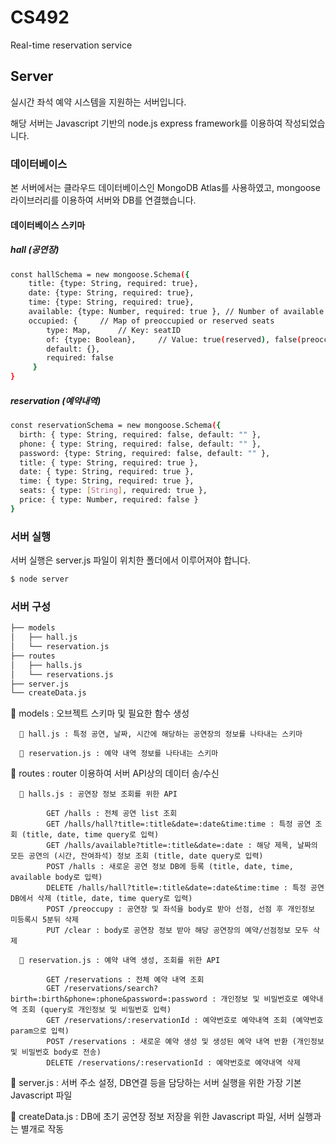 # CS492
Real-time reservation service 

## Server

실시간 좌석 예약 시스템을 지원하는 서버입니다.

해당 서버는 Javascript 기반의 node.js express framework를 이용하여 작성되었습니다.
  
### 데이터베이스

본 서버에서는 클라우드 데이터베이스인 MongoDB Atlas를 사용하였고, mongoose 라이브러리를 이용하여 서버와 DB를 연결했습니다.

#### 데이터베이스 스키마

##### hall (공연장)
```bash
const hallSchema = new mongoose.Schema({
    title: {type: String, required: true},
    date: {type: String, required: true},
    time: {type: String, required: true},
    available: {type: Number, required: true }, // Number of available seats
    occupied: {     // Map of preoccupied or reserved seats
        type: Map,      // Key: seatID
        of: {type: Boolean},     // Value: true(reserved), false(preoccupied)
        default: {},
        required: false
     }
}
```

##### reservation (예약내역)
```bash
const reservationSchema = new mongoose.Schema({
  birth: { type: String, required: false, default: "" },
  phone: { type: String, required: false, default: "" },
  password: {type: String, required: false, default: "" },
  title: { type: String, required: true },
  date: { type: String, required: true },
  time: { type: String, required: true },
  seats: { type: [String], required: true },
  price: { type: Number, required: false }
}
```
  
### 서버 실행

서버 실행은 server.js 파일이 위치한 폴더에서 이루어져야 합니다.

```bash
$ node server
```
  
### 서버 구성

```bash
├── models
│   ├── hall.js
│   └── reservation.js
├── routes
│   ├── halls.js
│   └── reservations.js
├── server.js
└── createData.js
```
  
📁 models : 오브젝트 스키마 및 필요한 함수 생성

      📓 hall.js : 특정 공연, 날짜, 시간에 해당하는 공연장의 정보를 나타내는 스키마
   
      📓 reservation.js : 예약 내역 정보를 나타내는 스키마
    
📁 routes : router 이용하여 서버 API상의 데이터 송/수신

      📓 halls.js : 공연장 정보 조회를 위한 API
      
            GET /halls : 전체 공연 list 조회
            GET /halls/hall?title=:title&date=:date&time:time : 특정 공연 조회 (title, date, time query로 입력)
            GET /halls/available?title=:title&date=:date : 해당 제목, 날짜의 모든 공연의 (시간, 잔여좌석) 정보 조회 (title, date query로 입력)
            POST /halls : 새로운 공연 정보 DB에 등록 (title, date, time, available body로 입력)
            DELETE /halls/hall?title=:title&date=:date&time:time : 특정 공연 DB에서 삭제 (title, date, time query로 입력)            
            POST /preoccupy : 공연장 및 좌석을 body로 받아 선점, 선점 후 개인정보 미등록시 5분뒤 삭제
            PUT /clear : body로 공연장 정보 받아 해당 공연장의 예약/선점정보 모두 삭제
   
      📓 reservation.js : 예약 내역 생성, 조회를 위한 API
      
            GET /reservations : 전체 예약 내역 조회
            GET /reservations/search?birth=:birth&phone=:phone&password=:password : 개인정보 및 비밀번호로 예약내역 조회 (query로 개인정보 및 비밀번호 입력)
            GET /reservations/:reservationId : 예약번호로 예약내역 조회 (예약번호 param으로 입력)
            POST /reservations : 새로운 예약 생성 및 생성된 예약 내역 반환 (개인정보 및 비밀번호 body로 전송)
            DELETE /reservations/:reservationId : 예약번호로 예약내역 삭제
   
📓 server.js : 서버 주소 설정, DB연결 등을 담당하는 서버 실행을 위한 가장 기본 Javascript 파일

📓 createData.js : DB에 초기 공연장 정보 저장을 위한 Javascript 파일, 서버 실행과는 별개로 작동
